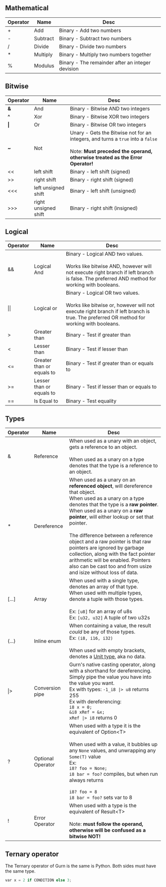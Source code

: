 ## Mathematical

| Operator | Name     | Desc                                             |
| -------- | -------- | ------------------------------------------------ |
| +        | Add      | Binary - Add two numbers                         |
| -        | Subtract | Binary - Subtract two numbers                    |
| /        | Divide   | Binary - Divide two numbers                      |
| \*       | Multiply | Binary - Multiply two numbers together           |
| \%       | Modulus  | Binary - The remainder after an integer devision |

## Bitwise

| Operator | Name                 | Desc                                                                                                                                                                 |
| -------- | -------------------- | -------------------------------------------------------------------------------------------------------------------------------------------------------------------- |
| **&**    | And                  | Binary - Bitwise AND two integers                                                                                                                                    |
| **^**    | Xor                  | Binary - Bitwise XOR two integers                                                                                                                                    |
| **\|**   | Or                   | Binary - Bitwise OR two integers                                                                                                                                     |
| **~**    | Not                  | Unary - Gets the Bitwise not for an integers, and turns a `true` into a `false`<br><br>Note: **Must preceded the operand, otherwise treated as the Error Operator!** |
| <<       | left shift           | Binary - left shift (signed)                                                                                                                                         |
| >>       | right shift          | Binary - right shift  (signed)                                                                                                                                       |
| <<<      | left unsigned shift  | Binary - left shift (unsigned)                                                                                                                                       |
| >>>      | right unsigned shift | Binary - right shift  (insigned)                                                                                                                                     |
## Logical
| Operator | Name                       | Desc                                                                                                                                                                                 |
| -------- | -------------------------- | ------------------------------------------------------------------------------------------------------------------------------------------------------------------------------------ |
| &&       | Logical And                | Binary - Logical AND two values.  <br><br>Works like bitwise AND, however will not execute right branch if left branch is false. The preferred AND method for working with booleans. |
| \|\|     | Logical or                 | Binary - Logical OR two values.  <br><br>Works like bitwise or, however will not execute right branch if left branch is true. The preferred OR method for working with booleans.     |
| >        | Greater than               | Binary - Test if greater than                                                                                                                                                        |
| <        | Lesser than                | Binary - Test if lesser than                                                                                                                                                         |
| <=       | Greater than  or equals to | Binary - Test if greater than or equals to                                                                                                                                           |
| >=       | Lesser than or equals to   | Binary - Test if lesser than or equals to                                                                                                                                            |
| ==       | Is Equal to                | Binary - Test equality                                                                                                                                                               |
## Types

| Operator | Name              | Desc                                                                                                                                                                                                                                                                                                                                                                                                                                                                                                                     |
| -------- | ----------------- | ------------------------------------------------------------------------------------------------------------------------------------------------------------------------------------------------------------------------------------------------------------------------------------------------------------------------------------------------------------------------------------------------------------------------------------------------------------------------------------------------------------------------ |
| &        | Reference         | When used as a unary with an object, gets a reference to an object.<br><br>When used as a unary on a type denotes that the type is a reference to an object.                                                                                                                                                                                                                                                                                                                                                             |
| \*       | Dereference       | When used as a unary on an **referenced object**, will dereference that object.<br>When used as a unary on a type denotes that the type is a **raw pointer**.<br>When used as a unary on a **raw pointer**, will either lookup or set that pointer. <br><br>The difference between a reference object and a raw pointer is that raw pointers are ignored by garbage collection, along with the fact pointer arithmetic will be enabled. Pointers also can be cast too and from usize and isize without loss of data.<br> |
| \[...]   | Array             | When used with a single type, denotes an array of that type.<br>When used with multiple types, denote a tuple with those types.<br><br>Ex: `[u8]` for an array of u8s<br>Ex: `[u32, u32]` A tuple of two u32s                                                                                                                                                                                                                                                                                                            |
| (...)    | Inline enum       | When containing a value, the result *could* be any of those types.<br>Ex: `(i8, i16, i32)`<br><br>When used with empty brackets, denotes a [Unit type](https://en.wikipedia.org/wiki/Unit_type), aka no data.                                                                                                                                                                                                                                                                                                            |
| \|>      | Conversion pipe   | Gurn's native casting operator, along with a shorthand for dereferencing. Simply pipe the value you have into the value you want.<br>Ex with types: `-1_i8 \|> u8` returns 255<br>Ex with dereferencing:<br>`i8 x = 0;`<br>`&i8 xRef = &x;`<br>`xRef \|> i8` returns 0                                                                                                                                                                                                                                                   |
| ?        | Optional Operator | When used with a type it is the equivalent of Option\<T><br><br>When used with a value, it bubbles up any `None` values, and unwrapping any `Some(T)` value<br>Ex:<br>`i8? foo = None;`<br>`i8 bar = foo?` compiles, but when run always returns<br><br>`i8? foo = 8`<br>`i8 bar = foo?` sets var to 8                                                                                                                                                                                                                   |
| !        | Error Operator    | When used with a type is the equivalent of Result\<T><br><br>Note: **must follow the operand, otherwise will be confused as a bitwise NOT!**                                                                                                                                                                                                                                                                                                                                                                             |

## Ternary operator
The Ternary operator of Gurn is the same is Python. Both sides must have the same type.
```python
var x = 2 if CONDITION else 3;
```
